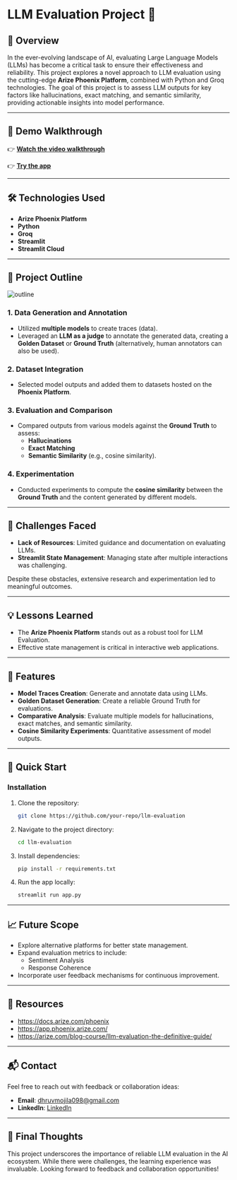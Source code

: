 # LLM Evaluation Project 🚀

## 🌟 Overview
In the ever-evolving landscape of AI, evaluating Large Language Models (LLMs) has become a critical task to ensure their effectiveness and reliability. This project explores a novel approach to LLM evaluation using the cutting-edge **Arize Phoenix Platform**, combined with Python and Groq technologies. The goal of this project is to assess LLM outputs for key factors like hallucinations, exact matching, and semantic similarity, providing actionable insights into model performance.

---

## 🎥 Demo Walkthrough
👉 **[Watch the video walkthrough](https://youtu.be/J7Tv_zZ_bpQ)**

👉 **[Try the app](https://dhruv-mojila-llm-evaluation.streamlit.app/)**

---

## 🛠️ Technologies Used
- **Arize Phoenix Platform**
- **Python**
- **Groq**
- **Streamlit**
- **Streamlit Cloud**

---

## 📖 Project Outline

![outline](https://github.com/user-attachments/assets/67970fe5-d53f-4ede-b265-ab15de4416a1)

### 1. Data Generation and Annotation
- Utilized **multiple models** to create traces (data).
- Leveraged an **LLM as a judge** to annotate the generated data, creating a **Golden Dataset** or **Ground Truth** (alternatively, human annotators can also be used).

### 2. Dataset Integration
- Selected model outputs and added them to datasets hosted on the **Phoenix Platform**.

### 3. Evaluation and Comparison
- Compared outputs from various models against the **Ground Truth** to assess:
  - **Hallucinations**
  - **Exact Matching**
  - **Semantic Similarity** (e.g., cosine similarity).

### 4. Experimentation
- Conducted experiments to compute the **cosine similarity** between the **Ground Truth** and the content generated by different models.

---

## 🤔 Challenges Faced
- **Lack of Resources**: Limited guidance and documentation on evaluating LLMs.
- **Streamlit State Management**: Managing state after multiple interactions was challenging.

Despite these obstacles, extensive research and experimentation led to meaningful outcomes.

---

## 💡 Lessons Learned
- The **Arize Phoenix Platform** stands out as a robust tool for LLM Evaluation.
- Effective state management is critical in interactive web applications.

---

## 🌟 Features
- **Model Traces Creation**: Generate and annotate data using LLMs.
- **Golden Dataset Generation**: Create a reliable Ground Truth for evaluations.
- **Comparative Analysis**: Evaluate multiple models for hallucinations, exact matches, and semantic similarity.
- **Cosine Similarity Experiments**: Quantitative assessment of model outputs.

---

## 🚀 Quick Start

### Installation
1. Clone the repository:
   ```bash
   git clone https://github.com/your-repo/llm-evaluation
   ```

2. Navigate to the project directory:
   ```bash
   cd llm-evaluation
   ```

3. Install dependencies:
   ```bash
   pip install -r requirements.txt
   ```

4. Run the app locally:
   ```bash
   streamlit run app.py
   ```
---

## 📈 Future Scope
- Explore alternative platforms for better state management.
- Expand evaluation metrics to include:
  - Sentiment Analysis
  - Response Coherence
- Incorporate user feedback mechanisms for continuous improvement.

---

## 📖 Resources
- https://docs.arize.com/phoenix
- https://app.phoenix.arize.com/
- https://arize.com/blog-course/llm-evaluation-the-definitive-guide/

---

## 📬 Contact
Feel free to reach out with feedback or collaboration ideas:
- **Email**: [dhruvmojila098@gmail.com](mailto:dhruvmojila098@gmail.com)
- **LinkedIn**: [LinkedIn](https://www.linkedin.com/in/dhruv-mojila/)

---

## 🎉 Final Thoughts
This project underscores the importance of reliable LLM evaluation in the AI ecosystem. While there were challenges, the learning experience was invaluable. Looking forward to feedback and collaboration opportunities!

